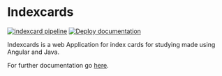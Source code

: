 # Indexcards

[![indexcard pipeline](https://github.com/7ubi/indexcards/actions/workflows/pipeline.yml/badge.svg)](https://github.com/7ubi/indexcards/actions/workflows/pipeline.yml) [![Deploy documentation](https://github.com/7ubi/indexcards/actions/workflows/documentation.yml/badge.svg?branch=main)](https://github.com/7ubi/indexcards/actions/workflows/documentation.yml)



Indexcards is a web Application for index cards for studying made using Angular and Java.

For further documentation go [here](https://documentation.indexcards.7ubi.de/).

